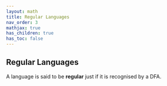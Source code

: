 ```yaml
---
layout: math
title: Regular Languages
nav_order: 3
mathjax: true
has_children: true
has_toc: false
---
```


## Regular Languages

A language is said to be __regular__ just if it is recognised by a DFA.
